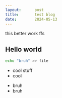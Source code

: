 ```yaml
---
layout:      post
title:       test blog
date:        2024-05-13
---
```


this better work ffs

## Hello world

```bash
echo "bruh" >> file
```

- cool stuff
- cool

* bruh
* bruh
